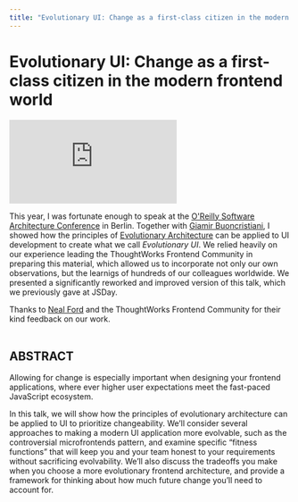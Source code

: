 ```yaml
---
title: "Evolutionary UI: Change as a first-class citizen in the modern frontend world"
---
```


# Evolutionary UI: Change as a first-class citizen in the modern frontend world

<iframe src="https://www.youtube.com/embed/QNRv-KyhVK0" frameborder="0" allow="accelerometer; autoplay; encrypted-media; gyroscope; picture-in-picture" allowfullscreen></iframe><br />

This year, I was fortunate enough to speak at the [O'Reilly Software Architecture Conference](https://conferences.oreilly.com/software-architecture) in Berlin. Together with [Giamir Buoncristiani](https://giamir.com), I showed how the principles of [Evolutionary Architecture](https://evolutionaryarchitecture.com/) can be applied to UI development to create what we call _Evolutionary UI_. We relied heavily on our experience leading the ThoughtWorks Frontend Community in preparing this material, which allowed us to incorporate not only our own observations, but the learnigs of hundreds of our colleagues worldwide. We presented a significantly reworked and improved version of this talk, which we previously gave at JSDay.

Thanks to [Neal Ford](http://nealford.com) and the ThoughtWorks Frontend Community for their kind feedback on our work.<br/><br/>

## ABSTRACT

Allowing for change is especially important when designing your frontend applications, where ever higher user expectations meet the fast-paced JavaScript ecosystem.

In this talk, we will show how the principles of evolutionary architecture can be applied to UI to prioritize changeability. We’ll consider several approaches to making a modern UI application more evolvable, such as the controversial microfrontends pattern, and examine specific “fitness functions” that will keep you and your team honest to your requirements without sacrificing evolvability. We’ll also discuss the tradeoffs you make when you choose a more evolutionary frontend architecture, and provide a framework for thinking about how much future change you’ll need to account for.
